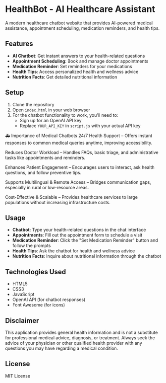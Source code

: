 # HealthBot - AI Healthcare Assistant

A modern healthcare chatbot website that provides AI-powered medical assistance, appointment scheduling, medication reminders, and health tips.

## Features

- **AI Chatbot**: Get instant answers to your health-related questions
- **Appointment Scheduling**: Book and manage doctor appointments
- **Medication Reminder**: Set reminders for your medications
- **Health Tips**: Access personalized health and wellness advice
- **Nutrition Facts**: Get detailed nutritional information

## Setup

1. Clone the repository
2. Open `index.html` in your web browser
3. For the chatbot functionality to work, you'll need to:
   - Sign up for an OpenAI API key
   - Replace `YOUR_API_KEY` in `script.js` with your actual API key


🚑 Importance of Medical Chatbots
24/7 Health Support – Offers instant responses to common medical queries anytime, improving accessibility.

Reduces Doctor Workload – Handles FAQs, basic triage, and administrative tasks like appointments and reminders.

Enhances Patient Engagement – Encourages users to interact, ask health questions, and follow preventive tips.

Supports Multilingual & Remote Access – Bridges communication gaps, especially in rural or low-resource areas.

Cost-Effective & Scalable – Provides healthcare services to large populations without increasing infrastructure costs.


## Usage

- **Chatbot**: Type your health-related questions in the chat interface
- **Appointments**: Fill out the appointment form to schedule a visit
- **Medication Reminder**: Click the "Set Medication Reminder" button and follow the prompts
- **Health Tips**: Ask the chatbot for health and wellness advice
- **Nutrition Facts**: Inquire about nutritional information through the chatbot

## Technologies Used

- HTML5
- CSS3
- JavaScript
- OpenAI API (for chatbot responses)
- Font Awesome (for icons)

## Disclaimer

This application provides general health information and is not a substitute for professional medical advice, diagnosis, or treatment. Always seek the advice of your physician or other qualified health provider with any questions you may have regarding a medical condition.

## License

MIT License 
